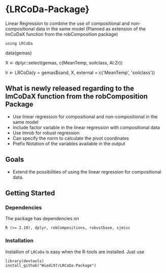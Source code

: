 # {LRCoDa-Package}

Linear Regression to combine the use of compositional and non-compositional data in the same model (Planned as extension of the lmCoDaX function from the robComposition package)

```
using LRCoDa
```

data(gemas) 

X <- dplyr::select(gemas, c(MeanTemp, soilclass, Al:Zr))

lr <- LRCoDa(y = gemas$sand, X, external = c('MeanTemp', 'soilclass'))

## What is newly released regarding to the lmCoDaX function from the robComposition Package
- Use linear regression for compositional and non-compositional in the same model
- Include factor variable in the linear regression with compositional data
- Use lmrob for robust regression
- Can specify the norm to calculate the pivot coordinates
- Prefix Notation of the variables available in the output

## Goals
- Extend the possibilities of using the linear regression for compositional data.

## Getting Started

### Dependencies

The package has dependencies on

```
R (>= 2.10), dplyr, robCompositions, robustbase, sjmisc
```

### Installation

Installion of `LRCoDa` is easy when the R-tools are installed. Just use

```
library(devtools)
install_github("Wiedi97/LRCoDa-Package")
```
